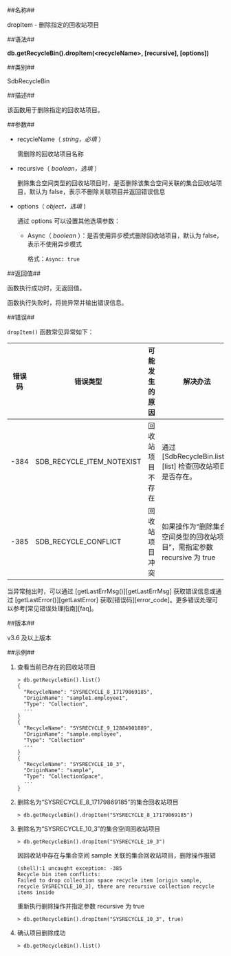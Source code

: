 ##名称##

dropItem - 删除指定的回收站项目

##语法##

**db.getRecycleBin().dropItem(\<recycleName\>, [recursive], [options])**

##类别##

SdbRecycleBin

##描述##

该函数用于删除指定的回收站项目。

##参数##

- recycleName（ *string，必填* ）

    需删除的回收站项目名称

- recursive（ *boolean，选填* ）

    删除集合空间类型的回收站项目时，是否删除该集合空间关联的集合回收站项目，默认为 false，表示不删除关联项目并返回错误信息

- options（ *object，选填* )

    通过 options 可以设置其他选填参数：

    - Async（ *boolean* ）：是否使用异步模式删除回收站项目，默认为 false，表示不使用异步模式

        格式：`Async: true`

##返回值##

函数执行成功时，无返回值。

函数执行失败时，将抛异常并输出错误信息。

##错误##

`dropItem()` 函数常见异常如下：

| 错误码 | 错误类型 | 可能发生的原因 | 解决办法 |
| ------ | ------ | --- | ------ |
| -384 | SDB_RECYCLE_ITEM_NOTEXIST | 回收站项目不存在 | 通过 [SdbRecycleBin.list()][list] 检查回收站项目是否存在。 |
| -385 | SDB_RECYCLE_CONFLICT | 回收站项目冲突 | 如果操作为“删除集合空间类型的回收站项目”，需指定参数 recursive 为 true |

当异常抛出时，可以通过 [getLastErrMsg()][getLastErrMsg] 获取错误信息或通过 [getLastError()][getLastError] 获取[错误码][error_code]。更多错误处理可以参考[常见错误处理指南][faq]。

##版本##

v3.6 及以上版本

##示例##

1. 查看当前已存在的回收站项目

    ```lang-javascript
    > db.getRecycleBin().list()
    {
      "RecycleName": "SYSRECYCLE_8_17179869185",
      "OriginName": "sample1.employee1",
      "Type": "Collection",
      ···
    }
    {
      "RecycleName": "SYSRECYCLE_9_12884901889",
      "OriginName": "sample.employee",
      "Type": "Collection"
      ···
    }
    {
      "RecycleName": "SYSRECYCLE_10_3",
      "OriginName": "sample",
      "Type": "CollectionSpace",
      ···
    }
    ```

2. 删除名为“SYSRECYCLE_8_17179869185”的集合回收站项目

    ```lang-javascript
    > db.getRecycleBin().dropItem("SYSRECYCLE_8_17179869185")
    ```

3. 删除名为“SYSRECYCLE_10_3”的集合空间回收站项目

    ```lang-javascript
    > db.getRecycleBin().dropItem("SYSRECYCLE_10_3")
    ```

    因回收站中存在与集合空间 sample 关联的集合回收站项目，删除操作报错

    ```lang-text
    (shell):1 uncaught exception: -385
    Recycle bin item conflicts:
    Failed to drop collection space recycle item [origin sample, recycle SYSRECYCLE_10_3], there are recursive collection recycle items inside
    ```

    重新执行删除操作并指定参数 recursive 为 true

    ```lang-javascript
    > db.getRecycleBin().dropItem("SYSRECYCLE_10_3", true)
    ```

4. 确认项目删除成功

    ```lang-javascript
    > db.getRecycleBin().list()
    ```

[^_^]:
    本文使用的所有引用及链接
[getLastErrMsg]:manual/Manual/Sequoiadb_Command/Global/getLastErrMsg.md
[getLastError]:manual/Manual/Sequoiadb_Command/Global/getLastError.md
[faq]:manual/FAQ/faq_sdb.md
[error_code]:manual/Manual/Sequoiadb_error_code.md
[list]:manual/Manual/Sequoiadb_Command/SdbRecycleBin/list.md
